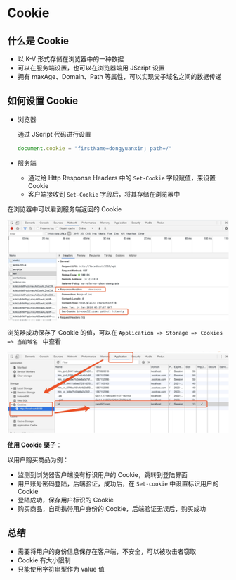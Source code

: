 # Cookie
## 什么是 Cookie
+ 以 K-V 形式存储在浏览器中的一种数据
+ 可以在服务端设置，也可以在浏览器端用 JScript 设置
+ 拥有 maxAge、Domain、Path 等属性，可以实现父子域名之间的数据传递

## 如何设置 Cookie
+ 浏览器

  通过 JScript 代码进行设置

  ```js
  document.cookie = "firstName=dongyuanxin; path=/"
  ```

+ 服务端
  + 通过给 Http Response Headers 中的 `Set-Cookie` 字段赋值，来设置 Cookie
  + 客户端接收到 `Set-Cookie` 字段后，将其存储在浏览器中 

在浏览器中可以看到服务端返回的 Cookie

![cookie](./images/cookie.png)

浏览器成功保存了 Cookie 的值，可以在 `Application => Storage => Cookies => 当前域名 ` 中查看

![cookie1](./images/cookie1.png)

**使用 Cookie 栗子**：

以用户购买商品为例：
+ 监测到浏览器客户端没有标识用户的 Cookie，跳转到登陆界面
+ 用户账号密码登陆，后端验证，成功后，在 `Set-cookie` 中设置标识用户的 Cookie
+ 登陆成功，保存用户标识的 Cookie
+ 购买商品，自动携带用户身份的 Cookie，后端验证无误后，购买成功

## 总结
+ 需要将用户的身份信息保存在客户端，不安全，可以被攻击者窃取
+ Cookie 有大小限制
+ 只能使用字符串型作为 value 值